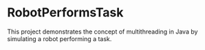 # RobotPerformsTask
This project demonstrates the concept of multithreading in Java by simulating a robot performing a task.
